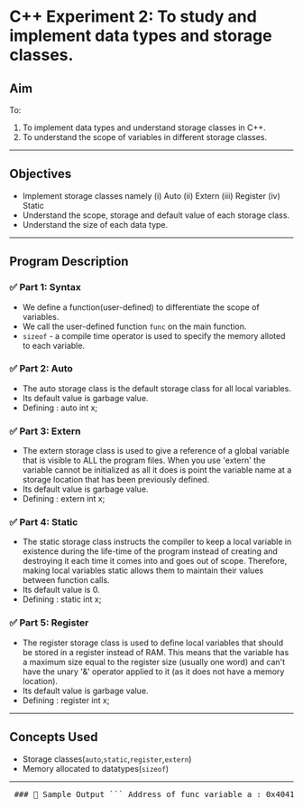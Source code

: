 # C++ Experiment 2: To study and implement data types and storage classes.

## Aim

To:
1. To implement data types and understand storage classes in C++.
2. To understand the scope of variables in different storage classes.

---

## Objectives

- Implement storage classes namely
  (i) Auto
  (ii) Extern
  (iii) Register
  (iv) Static
- Understand the scope, storage and default value of each storage class.
- Understand the size of each data type.

---

## Program Description

### ✅ Part 1: Syntax
- We define a function(user-defined) to differentiate the scope of variables.
- We call the user-defined function `func` on the main function.
- `sizeof` - a compile time operator is used to specify the memory alloted to each variable. 

### ✅ Part 2: Auto
 - The auto storage class is the default storage class for all local variables.
 - Its default value is garbage value.
 - Defining : auto int x;


### ✅ Part 3: Extern 
 - The extern storage class is used to give a reference of a global variable that is visible to ALL the program files. When you use 'extern' the variable cannot be initialized as all it does is point the variable name at a storage location that has been previously defined.
 - Its default value is garbage value.
 - Defining : extern int x;

### ✅ Part 4: Static
 - The static storage class instructs the compiler to keep a local variable in existence during the life-time of the program instead of creating and destroying it each time it comes into and goes out of scope. Therefore, making local variables static allows them to maintain their values between function calls.
 - Its default value is 0.
 - Defining : static int x;

### ✅ Part 5: Register
 - The register storage class is used to define local variables that should be stored in a register instead of RAM. This means that the variable has a maximum size equal to the register size (usually one word) and can't have the unary '&' operator applied to it (as it does not have a memory location).
 - Its default value is garbage value.
 - Defining : register int x;

---

## Concepts Used

- Storage classes(`auto`,`static`,`register`,`extern`)
- Memory allocated to datatypes(`sizeof`)

---

<pre> ### 🧪 Sample Output ``` Address of func variable a : 0x404194 Size of variable : 4 The variable is : 1 Address of func variable a : 0x404194 Size of variable : 4 The variable is : 2 Address of func variable a : 0x404194 Size of variable : 4 The variable is : 3 The variable is : 5 Address of global variable a : 0x404040 ``` </pre>

